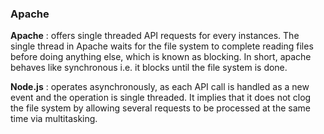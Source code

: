 ### Apache

**Apache** : offers single threaded API requests for every instances. The single thread in Apache waits for the file system to complete reading files before doing anything else, which is known as blocking. In short, apache behaves like synchronous i.e. it blocks until the file system is done.

**Node.js** : operates asynchronously, as each API call is handled as a new event and the operation is single threaded. It implies that it does not clog the file system by allowing several requests to be processed at the same time via multitasking.
